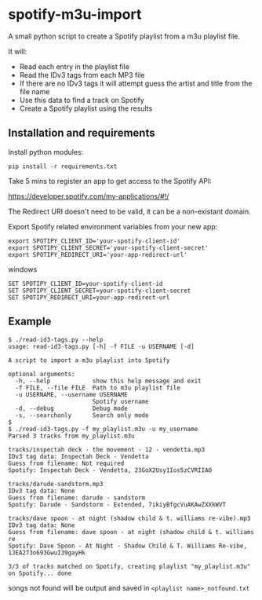 # spotify-m3u-import

A small python script to create a Spotify playlist from a m3u playlist file.

It will:

  - Read each entry in the playlist file
  - Read the IDv3 tags from each MP3 file
  - If there are no IDv3 tags it will attempt guess the artist and title from the file name
  - Use this data to find a track on Spotify
  - Create a Spotify playlist using the results

## Installation and requirements

Install python modules:

```
pip install -r requirements.txt
```

Take 5 mins to register an app to get access to the Spotify API:

https://developer.spotify.com/my-applications/#!/

The Redirect URI doesn't need to be valid, it can be a non-existant domain.

Export Spotify related environment variables from your new app:

```
export SPOTIPY_CLIENT_ID='your-spotify-client-id'
export SPOTIPY_CLIENT_SECRET='your-spotify-client-secret'
export SPOTIPY_REDIRECT_URI='your-app-redirect-url'
```

windows
```
SET SPOTIPY_CLIENT_ID=your-spotify-client-id
SET SPOTIPY_CLIENT_SECRET=your-spotify-client-secret
SET SPOTIPY_REDIRECT_URI=your-app-redirect-url
```

## Example

```
$ ./read-id3-tags.py --help
usage: read-id3-tags.py [-h] -f FILE -u USERNAME [-d]

A script to import a m3u playlist into Spotify

optional arguments:
  -h, --help            show this help message and exit
  -f FILE, --file FILE  Path to m3u playlist file
  -u USERNAME, --username USERNAME
                        Spotify username
  -d, --debug           Debug mode
  -s, --searchonly      Search only mode
$ 
$ ./read-id3-tags.py -f my_playlist.m3u -u my_username
Parsed 3 tracks from my_playlist.m3u

tracks/inspectah deck - the movement - 12 - vendetta.mp3
IDv3 tag data: Inspectah Deck - Vendetta
Guess from filename: Not required
Spotify: Inspectah Deck - Vendetta, 23GoX2Usy1Ios5zCVRIIAO

tracks/darude-sandstorm.mp3
IDv3 tag data: None
Guess from filename: darude - sandstorm
Spotify: Darude - Sandstorm - Extended, 7ikiyBfgcVuAKAwZXXkWVT

tracks/dave spoon - at night (shadow child & t. williams re-vibe).mp3
IDv3 tag data: None
Guess from filename: dave spoon - at night (shadow child & t. williams re
Spotify: Dave Spoon - At Night - Shadow Child & T. Williams Re-vibe, 1JEA273o693GwuI39gayHk

3/3 of tracks matched on Spotify, creating playlist "my_playlist.m3u" on Spotify... done
```

songs not found will be output and saved in ```<playlist name>_notfound.txt```
